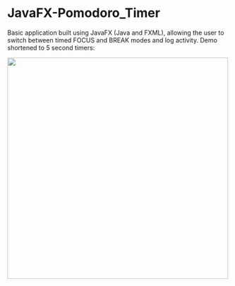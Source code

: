 # JavaFX-Pomodoro_Timer

<p>Basic application built using JavaFX (Java and FXML), allowing the user to switch between timed FOCUS and BREAK modes and log activity. 
Demo shortened to 5 second timers:</p>

<div>
<img align="center" height= "500px" width="500px" src="https://github.com/strudelPie/media1/blob/main/Pomodoro%20App%20Gif.gif" />
</div>


